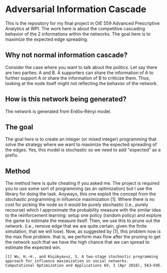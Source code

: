 # Adversarial Information Cascade
This is the repository for my final project in OIE 559 Advanced Prescriptive Analytics at WPI. The work here is about the competitive cascading behavior of the 2 informations within the networks. The goal here is to maximize the expected edge spreading.

## Why not normal information cascade?

Consider the case where you want to talk about the politics. Let say there are two parties: A and B. A supporters can share the information of A to further support A or share the information of B to criticize them. Thus, looking at the node itself might not reflecting the behavior of the network.

## How is this network being generated?

The network is generated from Erdős–Rényi model.

## The goal

The goal here is to create an integer (or mixed integer) programming that solve the strategy where we want to maximize the expected spreading of the edges. Yes, this model is stochastic so we need to add "expected" as a prefix.

## Method

The method here is quite cheating if you asked me. The project is required you to use some sort of programming (as an optimization) but I use the library for doing the task. Anyways, this one exploit the concept from the stochastic programming in influence maximization [1]. Where there is no cost for picking the node so it would be purely stochastic (i.e., purely recourse) which I approximate the probability measure with the similar idea to the reinforcement learning: setup one policy (random policy) and explore the game to estimate the measure itself. Then, we use this to prune out the network. (i.e., remove edge that we are quite certain, given the finite simulation, that we will lose). Now, as suggested by [1], this problem now is the max flow problem. that is, we perform max flow after the pruning to get the network such that we have the high chance that we can spread to estimate the expected win.

```
[1] Wu, H.-H., and Küçükyavuz, S. A two-stage stochastic programming approach for influence maximization in social networks. 
Computational Optimization and Applications 69, 3 (Apr 2018), 563–595.
```
